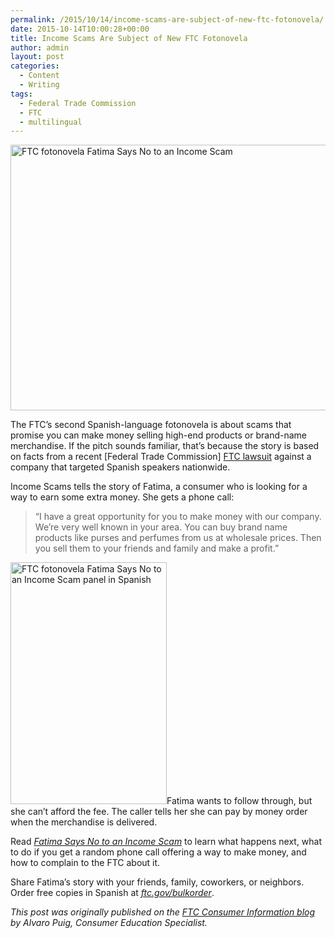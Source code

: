 ```yaml
---
permalink: /2015/10/14/income-scams-are-subject-of-new-ftc-fotonovela/
date: 2015-10-14T10:00:28+00:00
title: Income Scams Are Subject of New FTC Fotonovela
author: admin
layout: post
categories:
  - Content
  - Writing
tags:
  - Federal Trade Commission
  - FTC
  - multilingual
---
```


<img class="aligncenter size-full wp-image-318142" src="https://s3.amazonaws.com/sitesusa/wp-content/uploads/sites/212/2015/10/600-x-425-FTC-fotonovela-Fatima.jpg" alt="FTC fotonovela Fatima Says No to an Income Scam" width="600" height="425" />

The FTC’s second Spanish-language fotonovela is about scams that promise you can make money selling high-end products or brand-name merchandise. If the pitch sounds familiar, that’s because the story is based on facts from a recent [Federal Trade Commission] [FTC lawsuit](http://www.consumer.ftc.gov/blog/work-home-opportunity-thats-not-so-golden) against a company that targeted Spanish speakers nationwide.

Income Scams tells the story of Fatima, a consumer who is looking for a way to earn some extra money. She gets a phone call:

> “I have a great opportunity for you to make money with our company. We’re very well known in your area. You can buy brand name products like purses and perfumes from us at wholesale prices. Then you sell them to your friends and family and make a profit.”

<img class="alignright size-full wp-image-317672" src="https://s3.amazonaws.com/sitesusa/wp-content/uploads/sites/212/2015/10/250-x-387-FTC-fotonovela-Fatima-Says-No-to-an-Income-Scam-panel-in-Spanish.jpg" alt="FTC fotonovela Fatima Says No to an Income Scam panel in Spanish" width="250" height="387" />Fatima wants to follow through, but she can’t afford the fee. The caller tells her she can pay by money order when the merchandise is delivered.

Read _[Fatima Says No to an Income Scam](http://www.consumidor.ftc.gov/articulos/spdf-0197-estafa-de-ingresos.pdf)_ to learn what happens next, what to do if you get a random phone call offering a way to make money, and how to complain to the FTC about it.

Share Fatima’s story with your friends, family, coworkers, or neighbors. Order free copies in Spanish at _[ftc.gov/bulkorder](https://bulkorder.ftc.gov/)_.

<div class="hdivider">
</div>

_This post was originally published on the [FTC Consumer Information blog](http://www.consumer.ftc.gov/blog/) by Alvaro Puig, Consumer Education Specialist._